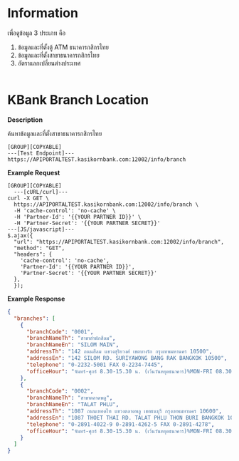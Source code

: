 ﻿# **Information**

เพื่อดูข้อมูล 3 ประเภท คือ

1. ข้อมูลและที่ตั้งตู้ ATM ธนาคารกสิกรไทย
2. ข้อมูลและที่ตั้งสาขาธนาคารกสิกรไทย
3. อัตราแลกเปลี่ยนต่างประเทศ
   <br />
   <br />

# KBank Branch Location

**Description**

ค้นหาข้อมูลและที่ตั้งสาขาธนาคารกสิกรไทย

```
[GROUP][COPYABLE]
---[Test Endpoint]---
https://APIPORTALTEST.kasikornbank.com:12002/info/branch
```

**Example Request**

```
[GROUP][COPYABLE]
  ---[cURL/curl]---
curl -X GET \
  https://APIPORTALTEST.kasikornbank.com:12002/info/branch \
  -H 'cache-control': 'no-cache' \
  -H 'Partner-Id': '{{YOUR PARTNER ID}}' \
  -H 'Partner-Secret': '{{YOUR PARTNER SECRET}}'
---[JS/javascript]---
$.ajax({
  "url": "https://APIPORTALTEST.kasikornbank.com:12002/info/branch",
  "method": "GET",
  "headers": {
    'cache-control': 'no-cache',
    'Partner-Id': '{{YOUR PARTNER ID}}',
    'Partner-Secret': '{{YOUR PARTNER SECRET}}'
  },
  });
```

**Example Response**

```json
{
  "branches": [
    {
      "branchCode": "0001",
      "branchNameTh": "สาขาสำนักสีลม",
      "branchNameEn": "SILOM MAIN",
      "addressTh": "142 ถนนสีลม แขวงสุริยวงศ์ เขตบางรัก กรุงเทพมหานคร 10500",
      "addressEn": "142 SILOM RD. SURIYAWONG BANG RAK BANGKOK 10500",
      "telephone": "0-2232-5001 FAX 0-2234-7445",
      "officeHour": "จันทร์-ศุกร์ 8.30-15.30 น. (เว้นวันหยุดธนาคาร)%MON-FRI 08.30-15.30 HRS (EXCEPT BANK HOLIDAYS)"
    },
    {
      "branchCode": "0002",
      "branchNameTh": "สาขาตลาดพลู",
      "branchNameEn": "TALAT PHLU",
      "addressTh": "1087 ถนนเทอดไท แขวงตลาดพลู เขตธนบุรี กรุงเทพมหานคร 10600",
      "addressEn": "1087 THOET THAI RD. TALAT PHLU THON BURI BANGKOK 10600",
      "telephone": "0-2891-4022-9 0-2891-4262-5 FAX 0-2891-4278",
      "officeHour": "จันทร์-ศุกร์ 8.30-15.30 น. (เว้นวันหยุดธนาคาร)%MON-FRI 08.30-15.30 HRS (EXCEPT BANK HOLIDAYS)"
    }
  ]
}
```

